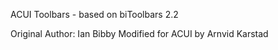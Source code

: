 ACUI Toolbars - based on biToolbars 2.2

Original Author: Ian Bibby 
Modified for ACUI by Arnvid Karstad


